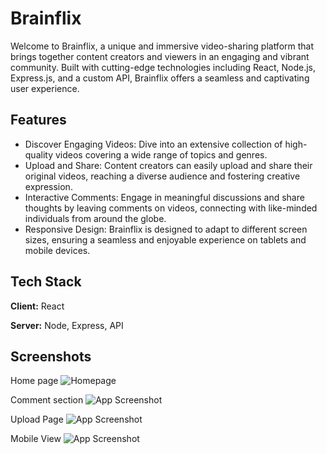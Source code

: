 
# Brainflix

Welcome to Brainflix, a unique and immersive video-sharing platform that brings together content creators and viewers in an engaging and vibrant community. Built with cutting-edge technologies including React, Node.js, Express.js, and a custom API, Brainflix offers a seamless and captivating user experience.




## Features

- Discover Engaging Videos: Dive into an extensive collection of high-quality videos covering a wide range of topics and genres.
- Upload and Share: Content creators can easily upload and share their original videos, reaching a diverse audience and fostering creative expression.
- Interactive Comments: Engage in meaningful discussions and share thoughts by leaving comments on videos, connecting with like-minded individuals from around the globe.
- Responsive Design: Brainflix is designed to adapt to different screen sizes, ensuring a seamless and enjoyable experience on tablets and mobile devices.


## Tech Stack

**Client:** React

**Server:** Node, Express, API 




## Screenshots
Home page
![Homepage](https://i.imgur.com/QLyRux0.png)

Comment section
![App Screenshot](https://i.imgur.com/DNqLtXy.png)

Upload Page
![App Screenshot](https://i.imgur.com/BBtFsnC.png)

Mobile View
![App Screenshot](https://i.imgur.com/r6uSW44.png)



